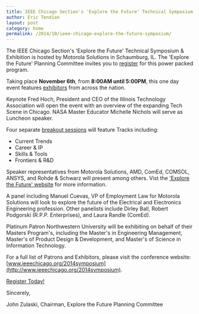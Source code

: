 ```yaml
---
title: IEEE Chicago Section's 'Explore the Future' Technical Symposium & Exhibition
author: Eric Tendian
layout: post
category: home
permalink: /2014/10/ieee-chicago-explore-the-future-symposium/
---
```


The IEEE Chicago Section's 'Explore the Future' Technical Symposium & Exhibition is hosted by Motorola Solutions in Schaumburg, IL. The 'Explore the Future' Planning Committee invites you to [register](https://meetings.vtools.ieee.org/meeting_registration/register/25829) for this power packed program.

Taking place **November 6th**, from **8:00AM until 5:00PM**, this one day event features [exhibitors](http://ieeechicago.org/2014symposium/Information-For-/Exhibitors) from across the nation.

Keynote Fred Hoch, President and CEO of the Illinois Technology Association will open the event with an overview of the expanding Tech Scene in Chicago. NASA Master Educator Michelle Nichols will serve as Luncheon speaker.

Four separate [breakout sessions](http://ieeechicago.org/Portals/72/2014sympdocs/100814FinalSchedule.pdf) will feature Tracks including:

* Current Trends
* Career & IP
* Skills & Tools
* Frontiers & R&D

Speaker representatives from Motorola Solutions, AMD, ComEd, COMSOL, ANSYS, and Rohde & Schwarz will present among others. Vist the ['Explore the Future' website](http://ieeechicago.org/2014symposium/) for more information.

A panel including Manuel Cuevas, VP of Employment Law for Motorola Solutions will look to explore the future of the Electrical and Electronics Engineering profession. Other panelists include Dirley Ball, Robert Podgorski (R.P.P. Enterprises), and Laura Randle (ComEd).

Platinum Patron Northwestern University will be exhibiting on behalf of their Masters Program's, including the Master's in Engineering Management, Master's of Product Design & Development, and Master's of Science in Information Technology.

For a full list of Patrons and Exhibitors, please visit the conference website: [www.ieeechicago.org/2014symposium](http://www.ieeechicago.org/2014symposium).

[Register Today!](https://meetings.vtools.ieee.org/meeting_registration/register/25829)

Sincerely,

John Zulaski, Chairman, Explore the Future Planning Committee
